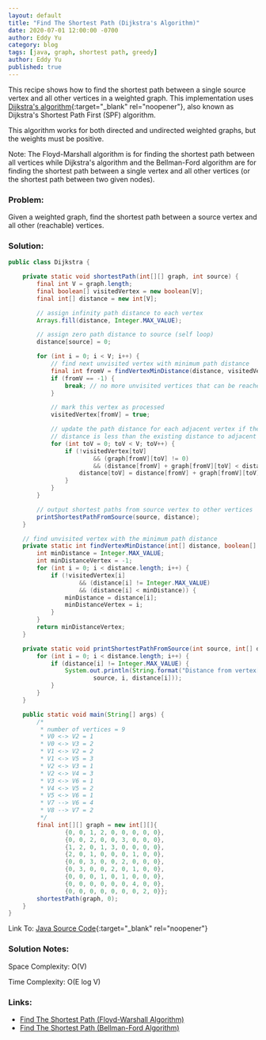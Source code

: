 ```yaml
---
layout: default
title: "Find The Shortest Path (Dijkstra's Algorithm)"
date: 2020-07-01 12:00:00 -0700
author: Eddy Yu
category: blog
tags: [java, graph, shortest path, greedy]
author: Eddy Yu
published: true
---
```


This recipe shows how to find the shortest path between a single source vertex
and all other vertices in a weighted graph. This implementation uses 
[Dijkstra's algorithm](https://en.wikipedia.org/wiki/Dijkstra%27s_algorithm){:target="_blank" rel="noopener"},
also known as Dijkstra's Shortest Path First (SPF) algorithm.

This algorithm works for both directed and undirected weighted graphs, but the
weights must be positive.

Note: The Floyd-Marshall algorithm is for finding the shortest path between all
vertices while Dijkstra's algorithm and the Bellman-Ford algorithm are for 
finding the shortest path between a single vertex and all other vertices (or 
the shortest path between two given nodes).

### Problem:
Given a weighted graph, find the shortest path between a source vertex and all
other (reachable) vertices.

### Solution:
```java
public class Dijkstra {

    private static void shortestPath(int[][] graph, int source) {
        final int V = graph.length;
        final boolean[] visitedVertex = new boolean[V];
        final int[] distance = new int[V];

        // assign infinity path distance to each vertex
        Arrays.fill(distance, Integer.MAX_VALUE);

        // assign zero path distance to source (self loop)
        distance[source] = 0;

        for (int i = 0; i < V; i++) {
            // find next unvisited vertex with minimum path distance
            final int fromV = findVertexMinDistance(distance, visitedVertex);
            if (fromV == -1) {
                break; // no more unvisited vertices that can be reached
            }

            // mark this vertex as processed
            visitedVertex[fromV] = true;

            // update the path distance for each adjacent vertex if the new
            // distance is less than the existing distance to adjacent vertex
            for (int toV = 0; toV < V; toV++) {
                if (!visitedVertex[toV]
                        && (graph[fromV][toV] != 0)
                        && (distance[fromV] + graph[fromV][toV] < distance[toV])) {
                    distance[toV] = distance[fromV] + graph[fromV][toV];
                }
            }
        }

        // output shortest paths from source vertex to other vertices
        printShortestPathFromSource(source, distance);
    }

    // find unvisited vertex with the minimum path distance
    private static int findVertexMinDistance(int[] distance, boolean[] visitedVertex) {
        int minDistance = Integer.MAX_VALUE;
        int minDistanceVertex = -1;
        for (int i = 0; i < distance.length; i++) {
            if (!visitedVertex[i]
                    && (distance[i] != Integer.MAX_VALUE)
                    && (distance[i] < minDistance)) {
                minDistance = distance[i];
                minDistanceVertex = i;
            }
        }
        return minDistanceVertex;
    }

    private static void printShortestPathFromSource(int source, int[] distance) {
        for (int i = 0; i < distance.length; i++) {
            if (distance[i] != Integer.MAX_VALUE) {
                System.out.println(String.format("Distance from vertex[%d] to vertex[%d] is %d: ",
                        source, i, distance[i]));
            }
        }
    }

    public static void main(String[] args) {
        /*
         * number of vertices = 9
         * V0 <-> V2 = 1
         * V0 <-> V3 = 2
         * V1 <-> V2 = 2
         * V1 <-> V5 = 3
         * V2 <-> V3 = 1
         * V2 <-> V4 = 3
         * V3 <-> V6 = 1
         * V4 <-> V5 = 2
         * V5 <-> V6 = 1
         * V7 --> V6 = 4
         * V8 --> V7 = 2
         */
        final int[][] graph = new int[][]{
                {0, 0, 1, 2, 0, 0, 0, 0, 0},
                {0, 0, 2, 0, 0, 3, 0, 0, 0},
                {1, 2, 0, 1, 3, 0, 0, 0, 0},
                {2, 0, 1, 0, 0, 0, 1, 0, 0},
                {0, 0, 3, 0, 0, 2, 0, 0, 0},
                {0, 3, 0, 0, 2, 0, 1, 0, 0},
                {0, 0, 0, 1, 0, 1, 0, 0, 0},
                {0, 0, 0, 0, 0, 0, 4, 0, 0},
                {0, 0, 0, 0, 0, 0, 0, 2, 0}};
        shortestPath(graph, 0);
    }
}
``` 
Link To: [Java Source Code](https://github.com/eddycyu/learnbyexample/blob/master/src/main/java/dev/eddycyu/graph/Dijkstra.java){:target="_blank" rel="noopener"}

### Solution Notes:
Space Complexity: O(V)

Time Complexity: O(E log V)


### Links:
* [Find The Shortest Path (Floyd-Warshall Algorithm)](/blog/find-shortest-path-floyd-warshall)
* [Find The Shortest Path (Bellman-Ford Algorithm)](/blog/find-shortest-path-bellman-ford)